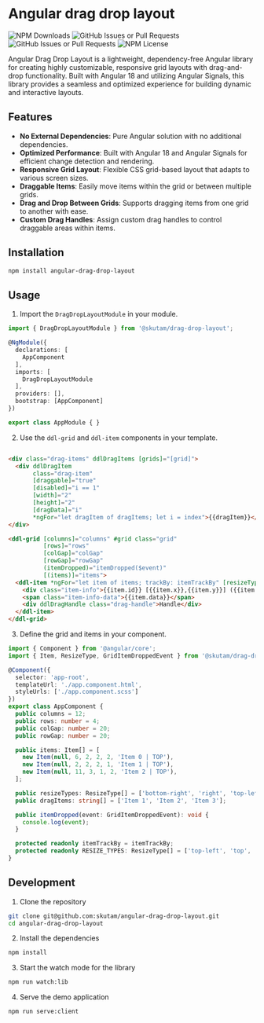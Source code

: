 # Angular drag drop layout

![NPM Downloads](https://img.shields.io/npm/dm/%40skutam%2Fdrag-drop-layout)
![GitHub Issues or Pull Requests](https://img.shields.io/github/issues/skutam/angular-drag-drop-layout)
![GitHub Issues or Pull Requests](https://img.shields.io/github/issues-pr/skutam/angular-drag-drop-layout)
![NPM License](https://img.shields.io/github/license/skutam/angular-grid-layout)

Angular Drag Drop Layout is a lightweight, dependency-free Angular library for creating highly customizable,
responsive grid layouts with drag-and-drop functionality. Built with Angular 18 and utilizing Angular Signals,
this library provides a seamless and optimized experience for building dynamic and interactive layouts.

## Features
- **No External Dependencies**: Pure Angular solution with no additional dependencies.
- **Optimized Performance**: Built with Angular 18 and Angular Signals for efficient change detection and rendering.
- **Responsive Grid Layout**: Flexible CSS grid-based layout that adapts to various screen sizes.
- **Draggable Items**: Easily move items within the grid or between multiple grids.
- **Drag and Drop Between Grids**: Supports dragging items from one grid to another with ease.
- **Custom Drag Handles**: Assign custom drag handles to control draggable areas within items.

## Installation

```bash
npm install angular-drag-drop-layout
```

## Usage

1. Import the `DragDropLayoutModule` in your module.

```typescript
import { DragDropLayoutModule } from '@skutam/drag-drop-layout';

@NgModule({
  declarations: [
    AppComponent
  ],
  imports: [
    DragDropLayoutModule
  ],
  providers: [],
  bootstrap: [AppComponent]
})

export class AppModule { }
```

2. Use the `ddl-grid` and `ddl-item` components in your template.

```html

<div class="drag-items" ddlDragItems [grids]="[grid]">
  <div ddlDragItem
       class="drag-item"
       [draggable]="true"
       [disabled]="i == 1"
       [width]="2"
       [height]="2"
       [dragData]="i"
       *ngFor="let dragItem of dragItems; let i = index">{{dragItem}}</div>
</div>

<ddl-grid [columns]="columns" #grid class="grid"
          [rows]="rows"
          [colGap]="colGap"
          [rowGap]="rowGap"
          (itemDropped)="itemDropped($event)"
          [(items)]="items">
  <ddl-item *ngFor="let item of items; trackBy: itemTrackBy" [resizeTypes]="resizeTypes">
    <div class="item-info">{{item.id}} [{{item.x}},{{item.y}}] ({{item.width}},{{item.height}})</div>
    <span class="item-info-data">{{item.data}}</span>
    <div ddlDragHandle class="drag-handle">Handle</div>
  </ddl-item>
</ddl-grid>
```

3. Define the grid and items in your component.

```typescript
import { Component } from '@angular/core';
import { Item, ResizeType, GridItemDroppedEvent } from '@skutam/drag-drop-layout';

@Component({
  selector: 'app-root',
  templateUrl: './app.component.html',
  styleUrls: ['./app.component.scss']
})
export class AppComponent {
  public columns = 12;
  public rows: number = 4;
  public colGap: number = 20;
  public rowGap: number = 20;

  public items: Item[] = [
    new Item(null, 6, 2, 2, 2, 'Item 0 | TOP'),
    new Item(null, 2, 2, 2, 1, 'Item 1 | TOP'),
    new Item(null, 11, 3, 1, 2, 'Item 2 | TOP'),
  ];

  public resizeTypes: ResizeType[] = ['bottom-right', 'right', 'top-left', 'left', 'bottom-left', 'top', 'bottom', 'top-right'];
  public dragItems: string[] = ['Item 1', 'Item 2', 'Item 3'];

  public itemDropped(event: GridItemDroppedEvent): void {
    console.log(event);
  }

  protected readonly itemTrackBy = itemTrackBy;
  protected readonly RESIZE_TYPES: ResizeType[] = ['top-left', 'top', 'top-right', 'right', 'bottom-right', 'bottom', 'bottom-left', 'left'];
}
```

## Development

1. Clone the repository

```bash
git clone git@github.com:skutam/angular-drag-drop-layout.git
cd angular-drag-drop-layout
```

2. Install the dependencies

```bash
npm install
```

3. Start the watch mode for the library

```bash
npm run watch:lib
```

4. Serve the demo application

```bash
npm run serve:client
```
